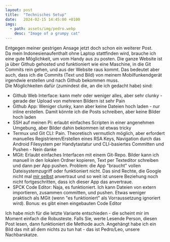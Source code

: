 ```yaml
---
layout: post
title:  "Technisches Setup"
date:   2024-02-15 14:45:00 +0100
imgs: 
  - path: assets/img/pedro.webp
    desc: "Image of a grumpy cat"
---
```

Entgegen meiner gestrigen Ansage jetzt doch schon ein weiterer Post. 
<br> 
Da mein Indonesienaufenthalt ohne Laptop stattfinden wird, brauche ich eine gute Möglichkeit, um vom Handy aus zu posten. Die ganze Website ist ja über Github gehosted und funktioniert wie eine Maschine, in die Git Commits rein gehen, und aus der Website raus kommt. Das bedeutet aber auch, dass ich die Commits (Text und Bild) von meinem Mobilfunkendgerät irgendwie erstellen und nach Github bekommen muss. 
<br> 
Die Möglichkeiten dafür (zumindest die, an die ich gedacht habe) sind: 
<ul> 
<li> Github Web Interface: kann mehr oder weniger alles, aber sehr clunky - gerade der Upload von mehreren Bildern ist sehr Pain</li>
<li> Github App: Weniger clunky, kann aber keine Dateien hoch laden - nur inline erstellen. Damit könnte ich die Posts schreiben, aber keine Bilder hoch laden </li>
<li> SSH auf meinen Pi: erlaubt einfaches Scripten in einer angenehmen Umgebung, aber Bilder dahin bekommen ist etwas tricky</li>
<li> Termux und Git CLI: Pain. Theoretisch vermutlich möglich, aber erfordert manuelles Registrieren/Erstellen eines RSA Keys, Navigation durch das Android Filesystem per Handytastatur und CLI-basiertes Committen und Pushen - Nein danke </li>
<li> MGit: Erlaubt einfaches Interfacen mit einem Git-Repo. Bilder kann ich manuell in den lokalen Ordner kopieren, Text per Texteditor schreiben und dann per App pushen. Problem: die App "braucht" vollen Dateisystemzugriff oder funktioniert nicht. Das sind Rechte, die Google nicht mal <a href="https://i.kym-cdn.com/entries/icons/facebook/000/017/046/BptVE1JIEAAA3dT.webp">mir selbst</a> anvertraut und so weit ist unsere Beziehung noch nicht fortgeschritten, dass ich dieser App das anvertraue.</li>
<li> SPCK Code Editor: Naja, es funktioniert. Ich kann Dateien von extern importieren, zusammen committen, und pushen. Etwas weniger praktisch als MGit (wenn "es funktioniert" als Vorraussetzung ignoriert wird). Bonus: es gibt einen eingebauten Code Editor </li>
</ul> 
Ich habe mich für die letzte Variante entschieden - die scheint mir im Moment einfach die Robusteste. Falls Sie, werte Lesende Person, diesen Post lesen, dann funktioniert die Methode auch. 
Angehängt habe ich ein Bild das mit all dem nichts zu tun hat - das ist Pedro/Leo, unsere Nachbarskatze. 